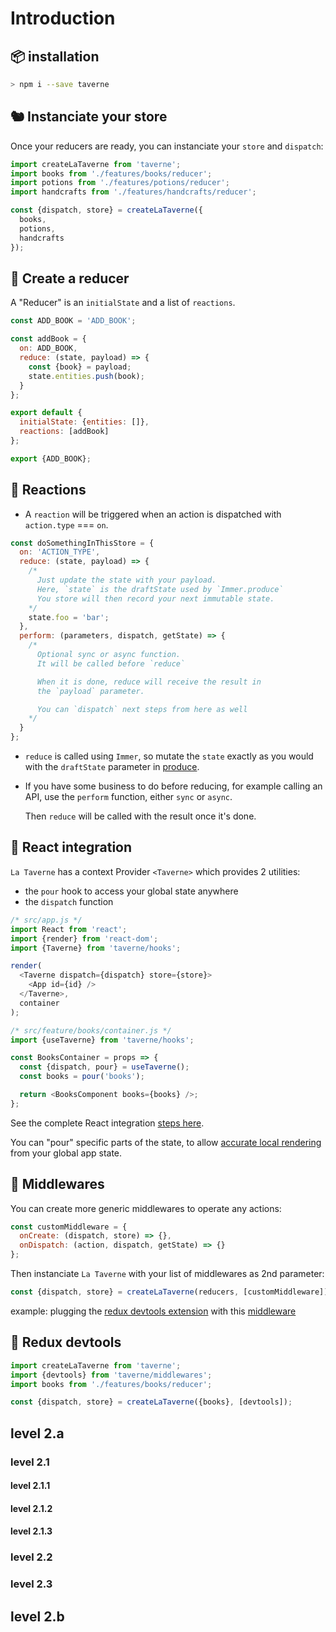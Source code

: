 # Introduction

## 📦 installation

```sh
> npm i --save taverne
```

## 🐿️ Instanciate your store

Once your reducers are ready, you can instanciate your `store` and `dispatch`:

```js
import createLaTaverne from 'taverne';
import books from './features/books/reducer';
import potions from './features/potions/reducer';
import handcrafts from './features/handcrafts/reducer';

const {dispatch, store} = createLaTaverne({
  books,
  potions,
  handcrafts
});
```

## 🧬 Create a reducer

A "Reducer" is an `initialState` and a list of `reactions`.

```js
const ADD_BOOK = 'ADD_BOOK';

const addBook = {
  on: ADD_BOOK,
  reduce: (state, payload) => {
    const {book} = payload;
    state.entities.push(book);
  }
};

export default {
  initialState: {entities: []},
  reactions: [addBook]
};

export {ADD_BOOK};
```

## 🧚 Reactions

- A `reaction` will be triggered when an action is dispatched with `action.type` === `on`.

```js
const doSomethingInThisStore = {
  on: 'ACTION_TYPE',
  reduce: (state, payload) => {
    /*
      Just update the state with your payload.
      Here, `state` is the draftState used by `Immer.produce`
      You store will then record your next immutable state.
    */
    state.foo = 'bar';
  },
  perform: (parameters, dispatch, getState) => {
    /*
      Optional sync or async function.
      It will be called before `reduce`

      When it is done, reduce will receive the result in
      the `payload` parameter.

      You can `dispatch` next steps from here as well
    */
  }
};
```

- `reduce` is called using `Immer`, so mutate the `state` exactly as you would with the `draftState` parameter in [produce](https://immerjs.github.io/immer/docs/produce).

- If you have some business to do before reducing, for example calling an API, use the `perform` function, either `sync` or `async`.

  Then `reduce` will be called with the result once it's done.

## 🎨 React integration

`La Taverne` has a context Provider `<Taverne>` which provides 2 utilities:

- the `pour` hook to access your global state anywhere
- the `dispatch` function

```js
/* src/app.js */
import React from 'react';
import {render} from 'react-dom';
import {Taverne} from 'taverne/hooks';

render(
  <Taverne dispatch={dispatch} store={store}>
    <App id={id} />
  </Taverne>,
  container
);
```

```js
/* src/feature/books/container.js */
import {useTaverne} from 'taverne/hooks';

const BooksContainer = props => {
  const {dispatch, pour} = useTaverne();
  const books = pour('books');

  return <BooksComponent books={books} />;
};
```

See the complete React integration [steps here](docs/react.md).

You can "pour" specific parts of the state, to allow [accurate local rendering](docs/react.md#-advanced-usage) from your global app state.

## 🔆 Middlewares

You can create more generic middlewares to operate any actions:

```js
const customMiddleware = {
  onCreate: (dispatch, store) => {},
  onDispatch: (action, dispatch, getState) => {}
};
```

Then instanciate `La Taverne` with your list of middlewares as 2nd parameter:

```js
const {dispatch, store} = createLaTaverne(reducers, [customMiddleware]);
```

example: plugging the [redux devtools extension](https://github.com/reduxjs/redux-devtools) with this [middleware](src/middlewares/devtools.js)

## 🐛 Redux devtools

```js
import createLaTaverne from 'taverne';
import {devtools} from 'taverne/middlewares';
import books from './features/books/reducer';

const {dispatch, store} = createLaTaverne({books}, [devtools]);
```

## level 2.a

### level 2.1

#### level 2.1.1

#### level 2.1.2

#### level 2.1.3

### level 2.2

### level 2.3

## level 2.b
